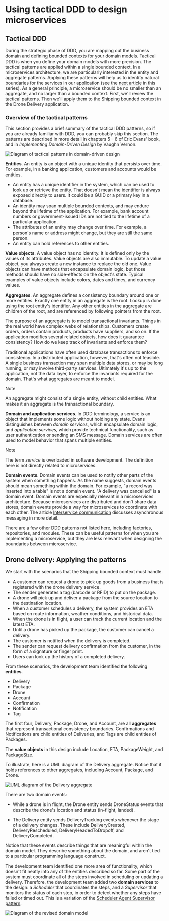 # Using tactical DDD to design microservices

## Tactical DDD

During the strategic phase of DDD, you are mapping out the business domain and defining bounded contexts for your domain models. Tactical DDD is when you define your domain models with more precision. The tactical patterns are applied within a single bounded context. In a microservices architecture, we are particularly interested in the entity and aggregate patterns. Applying these patterns will help us to identify natural boundaries for the services in our application (see the [next article](./microservice-boundaries.md) in this series). As a general principle, a microservice should be no smaller than an aggregate, and no larger than a bounded context. First, we'll review the tactical patterns. Then we'll apply them to the Shipping bounded context in the Drone Delivery application.

### Overview of the tactical patterns

This section provides a brief summary of the tactical DDD patterns, so if you are already familiar with DDD, you can probably skip this section. The patterns are described in more detail in chapters 5 &ndash; 6 of Eric Evans' book, and in *Implementing Domain-Driven Design* by Vaughn Vernon.

![Diagram of tactical patterns in domain-driven design](./images/ddd-patterns.png)

**Entities**. An entity is an object with a unique identity that persists over time. For example, in a banking application, customers and accounts would be entities.

- An entity has a unique identifier in the system, which can be used to look up or retrieve the entity. That doesn't mean the identifier is always exposed directly to users. It could be a GUID or a primary key in a database.
- An identity may span multiple bounded contexts, and may endure beyond the lifetime of the application. For example, bank account numbers or government-issued IDs are not tied to the lifetime of a particular application.
- The attributes of an entity may change over time. For example, a person's name or address might change, but they are still the same person.
- An entity can hold references to other entities.

**Value objects**. A value object has no identity. It is defined only by the values of its attributes. Value objects are also immutable. To update a value object, you always create a new instance to replace the old one. Value objects can have methods that encapsulate domain logic, but those methods should have no side-effects on the object's state. Typical examples of value objects include colors, dates and times, and currency values.

**Aggregates**. An aggregate defines a consistency boundary around one or more entities. Exactly one entity in an aggregate is the root. Lookup is done using the root entity's identifier. Any other entities in the aggregate are children of the root, and are referenced by following pointers from the root.

The purpose of an aggregate is to model transactional invariants. Things in the real world have complex webs of relationships. Customers create orders, orders contain products, products have suppliers, and so on. If the application modifies several related objects, how does it guarantee consistency? How do we keep track of invariants and enforce them?  

Traditional applications have often used database transactions to enforce consistency. In a distributed application, however, that's often not feasible. A single business transaction may span multiple data stores, or may be long running, or may involve third-party services. Ultimately it's up to the application, not the data layer, to enforce the invariants required for the domain. That's what aggregates are meant to model.

> [!NOTE]
> An aggregate might consist of a single entity, without child entities. What makes it an aggregate is the transactional boundary.

**Domain and application services**. In DDD terminology, a service is an object that implements some logic without holding any state. Evans distinguishes between *domain services*, which encapsulate domain logic, and *application services*, which provide technical functionality, such as user authentication or sending an SMS message. Domain services are often used to model behavior that spans multiple entities.

> [!NOTE]
> The term *service* is overloaded in software development. The definition here is not directly related to microservices.

**Domain events**. Domain events can be used to notify other parts of the system when something happens. As the name suggests, domain events should mean something within the domain. For example, "a record was inserted into a table" is not a domain event. "A delivery was cancelled" is a domain event. Domain events are especially relevant in a microservices architecture. Because microservices are distributed and don't share data stores, domain events provide a way for microservices to coordinate with each other. The article [Interservice communication](./interservice-communication.md) discusses asynchronous messaging in more detail.

There are a few other DDD patterns not listed here, including factories, repositories, and modules. These can be useful patterns for when you are implementing a microservice, but they are less relevant when designing the boundaries between microservice.

## Drone delivery: Applying the patterns

We start with the scenarios that the Shipping bounded context must handle.

- A customer can request a drone to pick up goods from a business that is registered with the drone delivery service.
- The sender generates a tag (barcode or RFID) to put on the package.
- A drone will pick up and deliver a package from the source location to the destination location.
- When a customer schedules a delivery, the system provides an ETA based on route information, weather conditions, and historical data.
- When the drone is in flight, a user can track the current location and the latest ETA.
- Until a drone has picked up the package, the customer can cancel a delivery.
- The customer is notified when the delivery is completed.
- The sender can request delivery confirmation from the customer, in the form of a signature or finger print.
- Users can look up the history of a completed delivery.

From these scenarios, the development team identified the following **entities**.

- Delivery
- Package
- Drone
- Account
- Confirmation
- Notification
- Tag

The first four, Delivery, Package, Drone, and Account, are all **aggregates** that represent transactional consistency boundaries. Confirmations and Notifications are child entities of Deliveries, and Tags are child entities of Packages.

The **value objects** in this design include Location, ETA, PackageWeight, and PackageSize.

To illustrate, here is a UML diagram of the Delivery aggregate. Notice that it holds references to other aggregates, including Account, Package, and Drone.

![UML diagram of the Delivery aggregate](./images/delivery-entity.png)

There are two domain events:

- While a drone is in flight, the Drone entity sends DroneStatus events that describe the drone's location and status (in-flight, landed).

- The Delivery entity sends DeliveryTracking events whenever the stage of a delivery changes. These include DeliveryCreated, DeliveryRescheduled, DeliveryHeadedToDropoff, and DeliveryCompleted.

Notice that these events describe things that are meaningful within the domain model. They describe something about the domain, and aren't tied to a particular programming language construct.

The development team identified one more area of functionality, which doesn't fit neatly into any of the entities described so far. Some part of the system must coordinate all of the steps involved in scheduling or updating a delivery. Therefore, the development team added two **domain services** to the design: a *Scheduler* that coordinates the steps, and a *Supervisor* that monitors the status of each step, in order to detect whether any steps have failed or timed out. This is a variation of the [Scheduler Agent Supervisor pattern](../patterns/scheduler-agent-supervisor.md).

![Diagram of the revised domain model](./images/drone-ddd.png)

